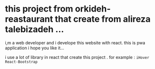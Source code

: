# this project from orkideh-reastaurant that create from alireza talebizadeh ...

i,m a web developer and i develope this website with react.
this is pwa application
i hope you like it...

i use a lot of library in react that create this project .
for example :
```iHover ```
```React-Bootstrap```


